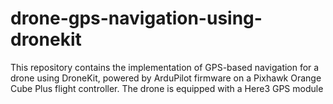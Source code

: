 # drone-gps-navigation-using-dronekit
This repository contains the implementation of GPS-based navigation for a drone using DroneKit, powered by ArduPilot firmware on a Pixhawk Orange Cube Plus flight controller. The drone is equipped with a Here3 GPS module
